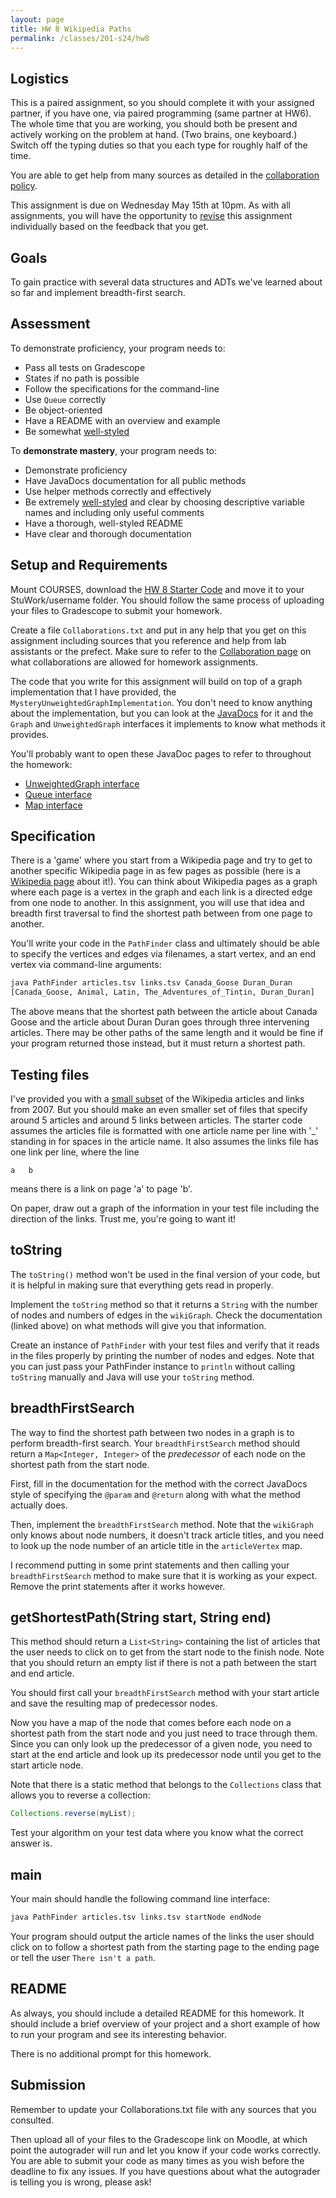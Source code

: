 ```yaml
---
layout: page
title: HW 8 Wikipedia Paths
permalink: /classes/201-s24/hw8
---
```


## Logistics
This is a paired assignment, so you should complete it with your assigned partner, if you have one, via paired programming (same partner at HW6). The whole time that you are working, you should both be present and actively working on the problem at hand. (Two brains, one keyboard.) Switch off the typing duties so that you each type for roughly half of the time.

You are able to get help from many sources as detailed in the [collaboration policy](collaboration).

This assignment is due on Wednesday May 15th at 10pm. As with all assignments, you will have the opportunity to [revise](revision-process) this assignment individually based on the feedback that you get.

## Goals
To gain practice with several data structures and ADTs we've learned about so far and implement breadth-first search.

## Assessment
To demonstrate proficiency, your program needs to:

* Pass all tests on Gradescope
* States if no path is possible
* Follow the specifications for the command-line
* Use `Queue` correctly
* Be object-oriented
* Have a README with an overview and example
* Be somewhat [well-styled](style-reference)

To **demonstrate mastery**, your program needs to:
* Demonstrate proficiency
* Have JavaDocs documentation for all public methods
* Use helper methods correctly and effectively
* Be extremely [well-styled](style-reference) and clear by choosing descriptive variable names and including only useful comments 
* Have a thorough, well-styled README 
* Have clear and thorough documentation

## Setup and Requirements
Mount COURSES, download the [HW 8 Starter Code](/classes/201-f21/HW8-Starter.zip) and move it to your StuWork/username folder. You should follow the same process of uploading your files to Gradescope to submit your homework. 

Create a file `Collaborations.txt` and put in any help that you get on this assignment including sources that you reference and help from lab assistants or the prefect. Make sure to refer to the [Collaboration page](collaboration) on what collaborations are allowed for homework assignments.

The code that you write for this assignment will build on top of a graph implementation that I have provided, the `MysteryUnweightedGraphImplementation`. You don't need to know anything about the implementation, but you can look at the [JavaDocs](/classes/201-f20/hw-6javadoc) for it and the `Graph` and `UnweightedGraph` interfaces it implements to know what methods it provides.

You'll probably want to open these JavaDoc pages to refer to throughout the homework:

* [UnweightedGraph interface](/classes/201-f20/hw-6javadoc)
* [Queue interface](https://docs.oracle.com/en/java/javase/11/docs/api/java.base/java/util/Queue.html)
* [Map interface](https://docs.oracle.com/javase/8/docs/api/java/util/Map.html)

## Specification
There is a 'game' where you start from a Wikipedia page and try to get to another specific Wikipedia page in as few pages as possible (here is a [Wikipedia page](http://en.wikipedia.org/wiki/Wikipedia:Six_degrees_of_Wikipedia) about it!). You can think about Wikipedia pages as a graph where each page is a vertex in the graph and each link is a directed edge from one node to another. In this assignment, you will use that idea and breadth first traversal to find the shortest path between from one page to another.

You'll write your code in the `PathFinder` class and ultimately should be able to specify the vertices and edges via filenames, a start vertex, and an end vertex via command-line arguments:
```bash
java PathFinder articles.tsv links.tsv Canada_Goose Duran_Duran
[Canada_Goose, Animal, Latin, The_Adventures_of_Tintin, Duran_Duran]
```

The above means that the shortest path between the article about Canada Goose and the article about Duran Duran goes through three intervening articles. There may be other paths of the same length and it would be fine if your program returned those instead, but it must return a shortest path.

## Testing files
I've provided you with a [small subset](https://snap.stanford.edu/data/wikispeedia.html) of the Wikipedia articles and links from 2007. But you should make an even smaller set of files that specify around 5 articles and around 5 links between articles. The starter code assumes the articles file is formatted with one article name per line with '_' standing in for spaces in the article name. It also assumes the links file has one link per line, where the line
```
a   b
```
means there is a link on page 'a' to page 'b'.

On paper, draw out a graph of the information in your test file including the direction of the links. Trust me, you're going to want it!

## toString
The `toString()` method won't be used in the final version of your code, but it is helpful in making sure that everything gets read in properly.

Implement the `toString` method so that it returns a `String` with the number of nodes and numbers of edges in the `wikiGraph`. Check the documentation (linked above) on what methods will give you that information.

Create an instance of `PathFinder` with your test files and verify that it reads in the files properly by printing the number of nodes and edges. Note that you can just pass your PathFinder instance to `println` without calling `toString` manually and Java will use your `toString` method.

## breadthFirstSearch
The way to find the shortest path between two nodes in a graph is to perform breadth-first search. Your `breadthFirstSearch` method should return a `Map<Integer, Integer>` of the *predecessor* of each node on the shortest path from the start node.

First, fill in the documentation for the method with the correct JavaDocs style of specifying the `@param` and `@return` along with what the method actually does.

Then, implement the `breadthFirstSearch` method. Note that the `wikiGraph` only knows about node numbers, it doesn't track article titles, and you need to look up the node number of an article title in the `articleVertex` map.

I recommend putting in some print statements and then calling your `breadthFirstSearch` method to make sure that it is working as your expect. Remove the print statements after it works however.

## getShortestPath(String start, String end)
This method should return a `List<String>` containing the list of articles that the user needs to click on to get from the start node to the finish node. Note that you should return an empty list if there is not a path between the start and end article.

You should first call your `breadthFirstSearch` method with your start article and save the resulting map of predecessor nodes.

Now you have a map of the node that comes before each node on a shortest path from the start node and you just need to trace through them.
Since you can only look up the predecessor of a given node, you need to start at the end article and look up its predecessor node until you get to the start article node.

Note that there is a static method that belongs to the `Collections` class that allows you to reverse a collection:
```java
Collections.reverse(myList);
```

Test your algorithm on your test data where you know what the correct answer is. 

## main
Your main should handle the following command line interface:
```bash
java PathFinder articles.tsv links.tsv startNode endNode
```

Your program should output the article names of the links the user should click on to follow a shortest path from the starting page to the ending page or tell the user `There isn't a path`.

## README
As always, you should include a detailed README for this homework. 
It should include a brief overview of your project and a short example of how to run your program and see its interesting behavior.

There is no additional prompt for this homework.

## Submission
Remember to update your Collaborations.txt file with any sources that you consulted.

Then upload all of your files to the Gradescope link on Moodle, at which point the autograder will run and let you know if your code works correctly. You are able to submit your code as many times as you wish before the deadline to fix any issues. If you have questions about what the autograder is telling you is wrong, please ask!


